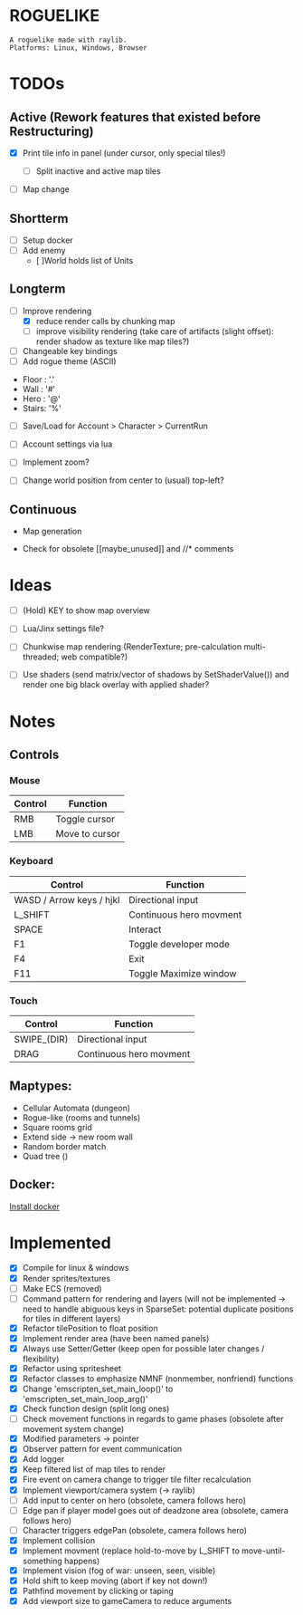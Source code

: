 # ROGUELIKE
    A roguelike made with raylib.
    Platforms: Linux, Windows, Browser


# TODOs
## Active (Rework features that existed before Restructuring)
- [x] Print tile info in panel (under cursor, only special tiles!)
    - [ ] Split inactive and active map tiles
- [ ] Map change


## Shortterm
- [ ] Setup docker
- [ ] Add enemy
    - [ ]World holds list of Units


## Longterm
- [ ] Improve rendering 
  - [x] reduce render calls by chunking map
  - [ ] improve visibility rendering (take care of artifacts (slight offset): render shadow as texture like map tiles?)
- [ ] Changeable key bindings
- [ ] Add rogue theme (ASCII)
- Floor : '.'
- Wall  : '#'
- Hero  : '@'
- Stairs: '%'
- [ ] Save/Load for Account > Character > CurrentRun
- [ ] Account settings via lua
- [ ] Implement zoom?
- [ ] Change world position from center to (usual) top-left?


## Continuous
- Map generation

- Check for obsolete [[maybe_unused]] and //* comments


# Ideas
- [ ] (Hold) KEY to show map overview
- [ ] Lua/Jinx settings file?
- [ ] Chunkwise map rendering (RenderTexture; pre-calculation multi-threaded; web compatible?)
- [ ] Use shaders (send matrix/vector of shadows by SetShaderValue()) and render one big black overlay with applied shader?


# Notes

## Controls

### Mouse
| Control | Function       |
| ------- | -------------- |
| RMB     | Toggle cursor  |
| LMB     | Move to cursor |


### Keyboard
| Control                  | Function                |
| ------------------------ | ----------------------- |
| WASD / Arrow keys / hjkl | Directional input       |
| L_SHIFT                  | Continuous hero movment |
| SPACE                    | Interact                |
| F1                       | Toggle developer mode   |
| F4                       | Exit                    |
| F11                      | Toggle Maximize window  |


### Touch
| Control     | Function                |
| ----------- | ----------------------- |
| SWIPE_(DIR) | Directional input       |
| DRAG        | Continuous hero movment |

## Maptypes:
- Cellular Automata (dungeon)
- Rogue-like (rooms and tunnels)
- Square rooms grid
- Extend side -> new room wall
- Random border match
- Quad tree ()

## Docker:
[Install docker](https://itsfoss.com/install-docker-arch-linux/)

# Implemented
- [x] Compile for linux & windows
- [x] Render sprites/textures
- [ ] Make ECS (removed)
- [ ] Command pattern for rendering and layers (will not be implemented -> need to handle abiguous keys in SparseSet: potential duplicate positions for tiles in different layers)
- [x] Refactor tilePosition to float position
- [x] Implement render area (have been named panels)
- [x] Always use Setter/Getter (keep open for possible later changes / flexibility)
- [x] Refactor using spritesheet
- [x] Refactor classes to emphasize NMNF (nonmember, nonfriend) functions
- [x] Change 'emscripten_set_main_loop()' to 'emscripten_set_main_loop_arg()'
- [x] Check function design (split long ones)
- [ ] Check movement functions in regards to game phases (obsolete after movement system change)
- [x] Modified parameters -> pointer
- [x] Observer pattern for event communication
- [x] Add logger
- [x] Keep filtered list of map tiles to render
- [x] Fire event on camera change to trigger tile filter recalculation
- [x] Implement viewport/camera system (-> raylib)
- [ ] Add input to center on hero (obsolete, camera follows hero)
- [ ] Edge pan if player model goes out of deadzone area (obsolete, camera follows hero)
- [ ] Character triggers edgePan (obsolete, camera follows hero)
- [x] Implement collision
- [x] Implement movment (replace hold-to-move by L_SHIFT to move-until-something happens)
- [x] Implement vision (fog of war: unseen, seen, visible)
- [x] Hold shift to keep moving (abort if key not down!)
- [x] Pathfind movement by clicking or taping
- [x] Add viewport size to gameCamera to reduce arguments
